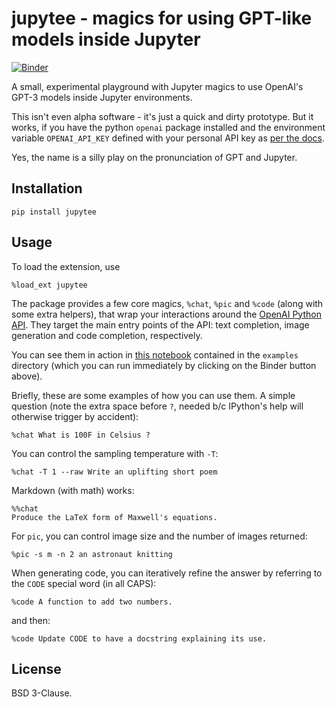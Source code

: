 # jupytee - magics for using GPT-like models inside Jupyter

[![Binder](https://mybinder.org/badge_logo.svg)](https://mybinder.org/v2/gh/fperez/jupytee/HEAD?labpath=examples%2Fjupytee-demo.ipynb)

A small, experimental playground with Jupyter magics to use OpenAI's GPT-3 models inside Jupyter environments.

This isn't even alpha software - it's just a quick and dirty prototype.  But it works, if you have the python `openai` package installed and the environment variable `OPENAI_API_KEY` defined with your personal API key as [per the docs](https://beta.openai.com/account/api-keys).

Yes, the name is a silly play on the pronunciation of GPT and Jupyter.

## Installation

`pip install jupytee`


## Usage

To load the extension, use

`%load_ext jupytee`

The package provides a few core magics, `%chat`, `%pic` and `%code` (along with some extra helpers), that wrap your interactions around the [OpenAI Python API](https://beta.openai.com/docs/api-reference/introduction). They target the main entry points of the API: text completion, image generation and code completion, respectively. 

You can see them in action in [this notebook](https://nbviewer.org/github/fperez/jupytee/blob/main/examples/jupytee-demo.ipynb) contained in the `examples` directory (which you can run immediately by clicking on the Binder button above).

Briefly, these are some examples of how you can use them. A simple question (note the extra space before `?`, needed b/c IPython's help will otherwise trigger by accident):

```
%chat What is 100F in Celsius ?
```

You can control the sampling temperature with `-T`:

```
%chat -T 1 --raw Write an uplifting short poem
```

Markdown (with math) works:

```
%%chat
Produce the LaTeX form of Maxwell's equations.
```

For `pic`, you can control image size and the number of images returned:

```
%pic -s m -n 2 an astronaut knitting
```

When generating code, you can iteratively refine the answer by referring to the `CODE` special word (in all CAPS):

`%code A function to add two numbers.`

and then:

`%code Update CODE to have a docstring explaining its use.`


## License

BSD 3-Clause.
